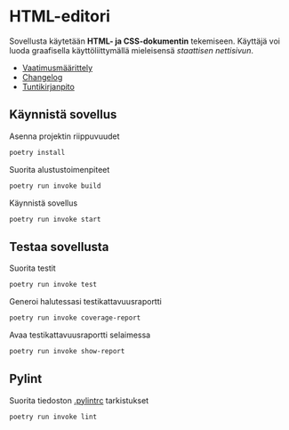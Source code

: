 # HTML-editori

Sovellusta käytetään **HTML- ja CSS-dokumentin** tekemiseen. Käyttäjä voi luoda graafisella käyttöliittymällä mieleisensä _staattisen nettisivun_. 

- [Vaatimusmäärittely](/dokumentaatio/vaatimusmaarittely.md)
- [Changelog](/dokumentaatio/changelog.md)
- [Tuntikirjanpito](/dokumentaatio/tuntikirjanpito.md)

## Käynnistä sovellus

Asenna projektin riippuvuudet

```bash
poetry install
```

Suorita alustustoimenpiteet

```bash
poetry run invoke build
```

Käynnistä sovellus

```bash
poetry run invoke start
```

## Testaa sovellusta

Suorita testit

```bash
poetry run invoke test
```

Generoi halutessasi testikattavuusraportti

```bash
poetry run invoke coverage-report
```

Avaa testikattavuusraportti selaimessa

```bash
poetry run invoke show-report
```

## Pylint

Suorita tiedoston [.pylintrc](./.pylintrc) tarkistukset

```bash
poetry run invoke lint
```




